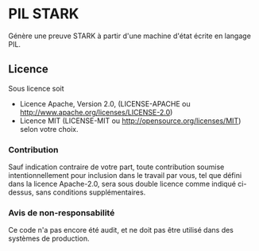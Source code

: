 # PIL STARK

Génère une preuve STARK à partir d'une machine d'état écrite en langage PIL.

## Licence

Sous licence soit

* Licence Apache, Version 2.0, (LICENSE-APACHE ou http://www.apache.org/licenses/LICENSE-2.0)
* Licence MIT (LICENSE-MIT ou http://opensource.org/licenses/MIT)
selon votre choix.

### Contribution
Sauf indication contraire de votre part, toute contribution soumise intentionnellement pour inclusion dans le travail par vous, tel que défini dans la licence Apache-2.0, sera sous double licence comme indiqué ci-dessus, sans conditions supplémentaires.

### Avis de non-responsabilité
Ce code n'a pas encore été audit, et ne doit pas être utilisé dans des systèmes de production.
